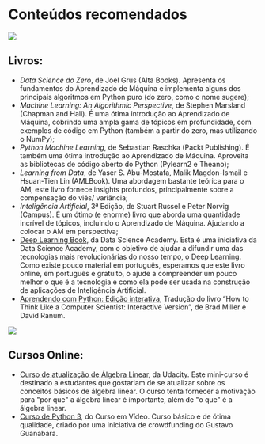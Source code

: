 # Conteúdos recomendados


![](https://images.freeimages.com/images/large-previews/1f6/books-4-1421569.jpg)
## Livros:

* _Data Science do Zero_, de Joel Grus (Alta Books). Apresenta os fundamentos do Aprendizado de Máquina e implementa alguns dos principais algoritmos em Python puro (do zero, como o nome sugere);  
* _Machine Learning: An Algorithmic Perspective_, de Stephen Marsland (Chapman and Hall). É uma ótima introdução ao Aprendizado de Máquina, cobrindo uma ampla gama de tópicos em profundidade, com exemplos de código em Python (também a partir do zero, mas utilizando o NumPy);
* _Python Machine Learning_, de Sebastian Raschka (Packt Publishing). É também uma ótima introdução  ao Aprendizado de Máquina. Aproveita as bibliotecas de código aberto do Python (Pylearn2 e Theano);  
* _Learning from Data_, de Yaser S. Abu-Mostafa, Malik Magdon-Ismail e Hsuan-Tien Lin (AMLBook). Uma abordagem bastante teórica para o AM, este livro fornece insights profundos, principalmente sobre a compensação do viés/ variância;
* _Inteligência Artificial_, 3ª Edição, de Stuart Russel e Peter Norvig (Campus). É um ótimo (e enorme) livro que aborda uma quantidade incrível de tópicos, incluindo o Aprendizado de Máquina. Ajudando a colocar o AM em perspectiva;
* [Deep Learning Book](http://deeplearningbook.com.br/), da Data Science Academy. Esta é uma iniciativa da Data Science Academy, com o objetivo de ajudar a difundir uma das tecnologias mais revolucionárias do nosso tempo, o Deep Learning. Como existe pouco material em português, esperamos que este livro online, em português e gratuito, o ajude a compreender um pouco melhor o que é a tecnologia e como ela pode ser usada na construção de aplicações de Inteligência Artificial. 
* [Aprendendo com Python: Edição interativa](https://panda.ime.usp.br/pensepy/static/pensepy/index.html), Tradução do livro “How to Think Like a Computer Scientist: Interactive Version”, de Brad Miller e David Ranum. 

![](https://fredmendes.com.br/wp/wp-content/uploads/2018/11/video.png)
## Cursos Online:

* [Curso de atualização de Álgebra Linear](https://www.udacity.com/course/linear-algebra-refresher-course--ud953), da Udacity. 
Este mini-curso é destinado a estudantes que gostariam de se atualizar sobre os conceitos básicos de álgebra linear. O curso tenta fornecer a motivação para "por que" a álgebra linear é importante, além de "o que" é a álgebra linear.
* [Curso de Python 3](https://www.youtube.com/playlist?list=PLHz_AreHm4dlKP6QQCekuIPky1CiwmdI6), do Curso em Vídeo. Curso básico e de ótima qualidade, criado por uma iniciativa de crowdfunding do Gustavo Guanabara.  

